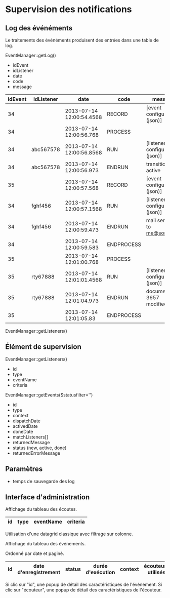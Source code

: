 # Supervision des notifications

## Log des événéments

Le traitements des événéments produisent des entrées dans une table de log.

EventManager::getLog()

*   idEvent
*   idListener
*   date
*   code
*   message

| idEvent | idListener |           date           |    code    |             message             |
| ------- | ---------- | ------------------------ | ---------- | ------------------------------- |
|      34 |            | 2013-07-14 12:00:54.4568 | RECORD     | [event configuration (json)]    |
|      34 |            | 2013-07-14 12:00:56.768  | PROCESS    |                                 |
|      34 | abc567578  | 2013-07-14 12:00:56.8568 | RUN        | [listener configuration (json)] |
|      34 | abc567578  | 2013-07-14 12:00:56.973  | ENDRUN     | transition active               |
|      35 |            | 2013-07-14 12:00:57.568  | RECORD     | [event configuration (json)]    |
|      34 | fghf456    | 2013-07-14 12:00:57.1568 | RUN        | [listener configuration (json)] |
|      34 | fghf456    | 2013-07-14 12:00:59.473  | ENDRUN     | mail sended to me@some.org      |
|      34 |            | 2013-07-14 12:00:59.583  | ENDPROCESS |                                 |
|      35 |            | 2013-07-14 12:01:00.768  | PROCESS    |                                 |
|      35 | rty67888   | 2013-07-14 12:01:01.4568 | RUN        | [listener configuration (json)] |
|      35 | rty67888   | 2013-07-14 12:01:04.973  | ENDRUN     | document 3657 modified          |
|      35 |            | 2013-07-14 12:01:05.83   | ENDPROCESS |                                 |

EventManager::getListeners()

## Élément de supervision

EventManager::getListeners()
    
*   id
*   type
*   eventName
*   criteria

EventManager::getEvents($statusfilter='')

*   id
*   type
*   context
*   dispatchDate
*   activedDate
*   doneDate
*   matchListeners[]
*   returnedMessage
*   status (new, active, done)
*   returnedErrorMessage


## Paramètres

*   temps de sauvegarde des log 

## Interface d'administration

Affichage du tableau des écoutes.

|  id | type | eventName | criteria |
| --- | ---- | --------- | -------- |

Utilisation d'une datagrid classique avec filtrage sur colonne.



Affichage du tableau des événements.

Ordonné par date et paginé.


|  id | date d'enregistrement | status | durée d'exécution | context | écouteurs utilisés | message | message d'erreur |
| --- | --------------------- | ------ | ----------------- | ------- | ------------------ | ------- | ---------------- |

Si clic sur "id", une popup de détail des caractéristiques de l'événement.
Si clic sur "écouteur", une popup de détail des caractéristiques de l'écouteur.








